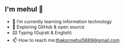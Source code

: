 ## I'm mehul 👋
 
- 🔭 I’m currently learning informetion technology
- 🌱 Exploring GitHub & open source
- ⌨️ Typing (Gujrati & English)
- 📫 How to reach me:thakormehul5689@gmail.com
  
